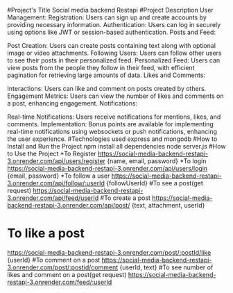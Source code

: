 #Project's Title
Social media backend Restapi
#Project Description
User Management:
Registration: Users can sign up and create accounts by providing necessary information.
Authentication: Users can log in securely using options like JWT or session-based authentication.
Posts and Feed:

Post Creation: Users can create posts containing text along with optional image or video attachments.
Following Users: Users can follow other users to see their posts in their personalized feed.
Personalized Feed: Users can view posts from the people they follow in their feed, with efficient pagination for retrieving large amounts of data.
Likes and Comments:

Interactions: Users can like and comment on posts created by others.
Engagement Metrics: Users can view the number of likes and comments on a post, enhancing engagement.
Notifications:

Real-time Notifications: Users receive notifications for mentions, likes, and comments.
Implementation: Bonus points are available for implementing real-time notifications using websockets or push notifications, enhancing the user experience.
#Technologies used
express and mongodb
#How to Install and Run the Project
npm install all dependencies
node server.js
#How to Use the Project
*To Register
https://social-media-backend-restapi-3.onrender.com/api/users/register
{name, email, password}
*To login
https://social-media-backend-restapi-3.onrender.com/api/users/login
{email, password}
*To follow a user
https://social-media-backend-restapi-3.onrender.com/api/follow/:userId
{followUserId}
#To see a post(get request)
https://social-media-backend-restapi-3.onrender.com/api/feed/userId
#To create a post
https://social-media-backend-restapi-3.onrender.com/api/post/
{text, attachment, userId}
# To like a post
https://social-media-backend-restapi-3.onrender.com/post/:postId/like
{userId}
#To comment on a post
https://social-media-backend-restapi-3.onrender.com/post/:postid/comment
{userId, text}
#To see number of likes and comment on a post(get request)
https://social-media-backend-restapi-3.onrender.com/feed/:userId



